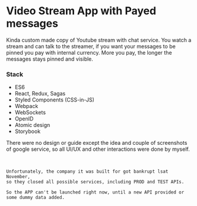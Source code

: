 # Video Stream App with Payed messages
Kinda custom made copy of Youtube stream with chat service.
You watch a stream and can talk to the streamer, if you want your messages to be pinned you pay with internal currency.
More you pay, the longer the messages stays pinned and visible.

### Stack
* ES6
* React, Redux, Sagas
* Styled Components (CSS-in-JS)
* Webpack
* WebSockets
* OpenID
* Atomic design
* Storybook

There were no design or guide except the idea and couple of screenshots of google service, so all UI/UX and other interactions were done by myself.

&nbsp;

```
Unfortunately, the company it was built for got bankrupt lsat November, 
so they closed all possible services, including PROD and TEST APIs.

So the APP can't be launched right now, until a new API provided or
some dummy data added. 
```
